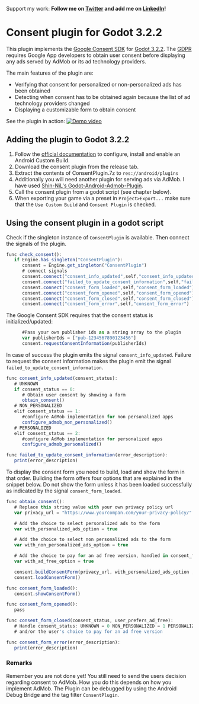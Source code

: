 
Support my work:
**Follow me on [Twitter](https://twitter.com/pascalschwenke) and add me on [LinkedIn](https://www.linkedin.com/public-profile/settings?trk=d_flagship3_profile_self_view_public_profile)!**


# Consent plugin for Godot 3.2.2

This plugin implements the [Google Consent SDK](https://developers.google.com/admob/android/eu-consent/) for [Godot 3.2.2](https://godotengine.org/). The [GDPR](https://gdpr.eu/) requires Google App developers to obtain user consent before displaying any ads served by AdMob or its ad technology providers.

The main features of the plugin are:
* Verifying that consent for personalized or non-personalized ads has been obtained
* Detecting when consent has to be obtained again because the list of ad technology providers changed
* Displaying a customizable form to obtain consent


See the plugin in action:
[![Demo video](http://example.com/exampl.png)](https://youtu.be/PJ2H8ZK8O_w "Demo video")

## Adding the plugin to Godot 3.2.2
1. Follow the [official documentation](https://docs.godotengine.org/en/latest/getting_started/workflow/export/android_custom_build.html) to configure, install and enable an Android Custom Build.
2. Download the consent plugin from the release tab.
3. Extract the contents of ConsentPlugin.7z to `res://android/plugins`
4. Additionally you will need another plugin for serving ads via AdMob. I have used [Shin-NiL's Godot-Android-Admob-Plugin](https://github.com/Shin-NiL/Godot-Android-Admob-Plugin).
5. Call the consent plugin from a godot script (see chapter below).
6. When exporting your game via a preset in `Project>Export...` make sure that the `Use Custom Build` and `Consent Plugin` is checked.

## Using the consent plugin in a godot script
Check if the singleton instance of `ConsentPlugin` is available. Then connect the signals of the plugin.
```javascript
func check_consent():
   if Engine.has_singleton("ConsentPlugin"):
      consent = Engine.get_singleton("ConsentPlugin")
      # connect signals
      consent.connect("consent_info_updated",self,"consent_info_updated")
      consent.connect("failed_to_update_consent_information",self,"failed_to_update_consent_information")
      consent.connect("consent_form_loaded",self,"consent_form_loaded")
      consent.connect("consent_form_opened",self,"consent_form_opened")
      consent.connect("consent_form_closed",self,"consent_form_closed")
      consent.connect("consent_form_error",self,"consent_form_error")
```
The Google Consent SDK requires that the consent status is initialized/updated:
```javascript
      #Pass your own publisher ids as a string array to the plugin
      var publisherIds = ["pub-1234567890123456"]
      consent.requestConsentInformation(publisherIds)
```
In case of success the plugin emits the signal `consent_info_updated`. Failure to request the consent information makes the plugin emit the signal `failed_to_update_consent_information`.
```javascript
func consent_info_updated(consent_status):
   # UNKNOWN
   if consent_status == 0:
      # Obtain user consent by showing a form
      obtain_consent()
   # NON_PERSONALIZED
   elif consent_status == 1:
      #configure AdMob implementation for non personalized apps
      configure_admob_non_personalized()
   # PERSONALIZED
   elif consent_status == 2:
      #configure AdMob implementation for personalized apps
      configure_admob_personalized()

func failed_to_update_consent_information(error_description):
   print(error_description)
```

To display the consent form you need to build, load and show the form in that order.
Building the form offers four options that are explained in the snippet below. Do not show the form unless it has been loaded successfully as indicated by the signal `consent_form_loaded`.
```javascript
func obtain_consent():
   # Replace this string value with your own privacy policy url
   var privacy_url = "https://www.yourcompan.com/your-privacy-policy/"

   # Add the choice to select personalized ads to the form
   var with_personalized_ads_option = true

   # Add the choice to select non personalized ads to the form
   var with_non_personalized_ads_option = true

   # Add the choice to pay for an ad free version, handled in consent_form_closed
   var with_ad_free_option = true

   consent.buildConsentForm(privacy_url, with_personalized_ads_option , with_non_personalized_ads_option , ad_free_option)
   consent.loadConsentForm()

func consent_form_loaded():
   consent.showConsentForm()

func consent_form_opened():
   pass

func consent_form_closed(consent_status, user_prefers_ad_free):
   # Handle consent_status: UNKNOWN = 0 NON_PERSONALIZED = 1 PERSONALIZED = 2
   # and/or the user's choice to pay for an ad free version

func consent_form_error(error_description):
   print(error_description)
```

### Remarks
Remember you are not done yet! You still need to send the users decision regarding consent to AdMob. How you do this depends on how you implement AdMob.
The Plugin can be debugged by using the Android Debug Bridge and the tag filter `ConsentPlugin`.